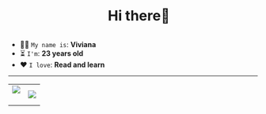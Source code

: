 

<!--h1 without bottom border-->
<div id="user-content-toc">
  <ul align="center">
    <summary><h1 style="display: inline-block">Hi there👋</h1></summary>
  </ul>
</div>



* 👩‍💻 `My name is`: **Viviana**
* ⏳ `I'm`: **23 years old**
* ❤️ `I love`: **Read and learn** 


-----------------------------------------------------
<!--- stats & Trophy (start) -->
<p align="center">
  <!--- stats (start) -->
<table align="center">
<tr border="none">
<td width="50%" align="center">
  
  <img  align="center"  src="https://github-readme-stats.vercel.app/api?username=CatSnoopy&theme=dark&show_icons=true&count_private=true" />
  <br></br>
</td>

<td width="50%" align="center">

  <img  align="center"  src="https://github-readme-stats.anuraghazra1.vercel.app/api/top-langs/?username=CatSnoopy&theme=dark&hide_border=false&no-bg=true&no-frame=true&langs_count=10"/>
  
  </td>
</tr>
</table>
<!--- stats (end) -->


